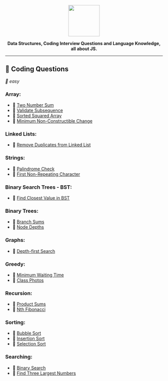 <p align='center'>
  <img src='https://upload.wikimedia.org/wikipedia/commons/thumb/9/99/Unofficial_JavaScript_logo_2.svg/512px-Unofficial_JavaScript_logo_2.svg.png'  width='100'>
</p>
<p align='center' style='font-weight: bold;'>
  <b>Data Structures, Coding Interview Questions and Language Knowledge, all about JS.</b>
</p>

---

## :dart: Coding Questions

_:balloon: easy_

### Array:

- :balloon: [Two Number Sum](./coding_questions/easy/two_number_sum.md)
- :balloon: [Validate Subsequence](./coding_questions/easy/validate_subsequence.md)
- :balloon: [Sorted Squared Array](./coding_questions/easy/sorted_squared_array.md)
- :balloon: [Minimum Non-Constructible Change](./coding_questions/easy/min_non_constructible_change.md)

### Linked Lists:

- :balloon: [Remove Duplicates from Linked List](./coding_questions/easy/remove_duplicates_linked_list.md)

### Strings:

- :balloon: [Palindrome Check](./coding_questions/easy/palindrome_check.md)
- :balloon: [First Non-Repeating Character](./coding_questions/easy/first_non-repeating_character.md)

### Binary Search Trees - BST:

- :balloon: [Find Closest Value in BST](./coding_questions/easy/find_closest_value_in_bst.md)

### Binary Trees:

- :balloon: [Branch Sums](./coding_questions/easy/branch_sums.md)
- :balloon: [Node Depths](./coding_questions/easy/node_depths.md)

### Graphs:

- :balloon: [Depth-first Search](./coding_questions/easy/depth-first_search.md)

### Greedy:

- :balloon: [Minimum Waiting Time](./coding_questions/easy/minimum_waiting_time.md)
- :balloon: [Class Photos](./coding_questions/easy/class_photos.md)

### Recursion:

- :balloon: [Product Sums](./coding_questions/easy/product_sum.md)
- :balloon: [Nth Fibonacci](./coding_questions/easy/nth_fib.md)

### Sorting:

- :balloon: [Bubble Sort](./coding_questions/easy/bubble_sort.md)
- :balloon: [Insertion Sort](./coding_questions/easy/insertion_sort.md)
- :balloon: [Selection Sort](./coding_questions/easy/selection_sort.md)

### Searching:

- :balloon: [Binary Search](./coding_questions/easy/binary_search.md)
- :balloon: [Find Three Largest Numbers](./coding_questions/easy/find_three_largest_numbers.md)

<!-- ## :teacher: JavaScript Knowledge Questions: -->

